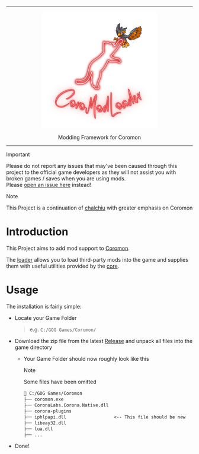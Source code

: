 <hr>

<div align="center"> 
    <img src="assets/logo.svg" height=312/>
</div>

<div align="center"> 

Modding Framework for Coromon  

</div>

---

> [!IMPORTANT]  
> Please do not report any issues that may've been caused through this project to the official game developers as they will not assist you with broken games / saves when you are using mods.  
> Please [open an issue here](https://github.com/CoroModLoader/loader/issues/new) instead!

> [!NOTE]  
> This Project is a continuation of [chalchiu](https://github.com/Curve/chalchiu) with greater emphasis on Coromon

# Introduction

This Project aims to add mod support to [Coromon](https://store.steampowered.com/app/1218210/Coromon/).

The [loader](https://github.com/CoroModLoader/loader) allows you to load third-party mods into the game and supplies them with useful utilities provided by the [core](https://github.com/CoroModLoader/core).

# Usage

The installation is fairly simple:

* Locate your Game Folder
  > e.g. `C:/GOG Games/Coromon/`

* Download the zip file from the latest [Release](https://github.com/CoroModLoader/loader/releases) and unpack all files into the game directory
  * Your Game Folder should now roughly look like this
    > [!NOTE]  
    > Some files have been omitted
    ```
    📂 C:/GOG Games/Coromon
    ├── coromon.exe
    ├── CoronaLabs.Corona.Native.dll
    ├── corona-plugins
    ├── iphlpapi.dll                  <-- This file should be new
    ├── libeay32.dll
    ├── lua.dll
    ├── ...
    ```
* Done!